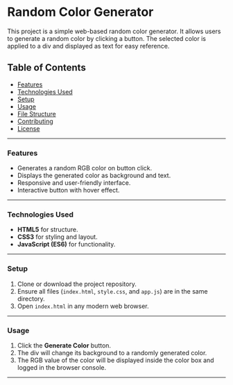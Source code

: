 # Random Color Generator

This project is a simple web-based random color generator. It allows users to generate a random color by clicking a button. The selected color is applied to a div and displayed as text for easy reference.

## Table of Contents
- [Features](#features)
- [Technologies Used](#technologies-used)
- [Setup](#setup)
- [Usage](#usage)
- [File Structure](#file-structure)
- [Contributing](#contributing)
- [License](#license)

---

### Features
- Generates a random RGB color on button click.
- Displays the generated color as background and text.
- Responsive and user-friendly interface.
- Interactive button with hover effect.

---

### Technologies Used
- **HTML5** for structure.
- **CSS3** for styling and layout.
- **JavaScript (ES6)** for functionality.

---

### Setup
1. Clone or download the project repository.
2. Ensure all files (`index.html`, `style.css`, and `app.js`) are in the same directory.
3. Open `index.html` in any modern web browser.

---

### Usage
1. Click the **Generate Color** button.
2. The div will change its background to a randomly generated color.
3. The RGB value of the color will be displayed inside the color box and logged in the browser console.

---
